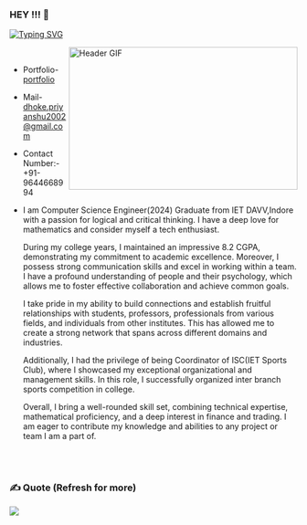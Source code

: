 ### HEY !!! 👋


[![Typing SVG](https://readme-typing-svg.herokuapp.com?font=Merriweather&size=25&duration=4000&pause=1000&color=red&background=00FFE400&center=true&width=435&lines=Priyanshu+Dhoke+This+Side+.....;Computer+Science+Graduate;IET+DAVV+(CSE)+2024)](https://git.io/typing-svg)




<img align="right"  alt="Header GIF" src="https://media4.giphy.com/media/qgQUggAC3Pfv687qPC/giphy.gif?cid=ecf05e47po12uvhx7ohkxzpqtsa0y40whzy4awdtbfczeem0&rid=giphy.gif&ct=g" width="400" height="250" />


<br>

<!--
Profileme.dev
--->

* Portfolio- [portfolio](https://portfolio-mu-liard-58.vercel.app/)
* Mail- [dhoke.priyanshu2002@gmail.com](mailto:dhoke.priyanshu2002@gmail.com)
* Contact Number:- +91-9644668994
* I am Computer Science Engineer(2024) Graduate from IET DAVV,Indore with a passion for logical and critical thinking. I have a deep love for mathematics and  consider myself a tech enthusiast.

 
  During my college years, I maintained an impressive 8.2 CGPA, demonstrating my commitment to academic excellence. Moreover, I possess strong communication skills and excel in working within a team. I have a profound understanding of people and their psychology, which allows me to foster effective collaboration and achieve common goals.

  I take pride in my ability to build connections and establish fruitful relationships with students, professors, professionals from various fields, and individuals from other institutes. This has allowed me to create a strong network that spans across different domains and industries.
  
    Additionally, I had the privilege of being Coordinator of ISC(IET Sports Club), where I showcased my exceptional organizational and management skills. In this role, I successfully organized inter branch sports competition in college.

  Overall, I bring a well-rounded skill set, combining technical expertise, mathematical proficiency, and a deep interest in finance and trading. I am eager to contribute my knowledge and abilities to any project or team I am a part of.


<br>
<br>

### ✍️ Quote (Refresh for more)
![](https://quotes-github-readme.vercel.app/api?type=horizontal&theme=radical)


